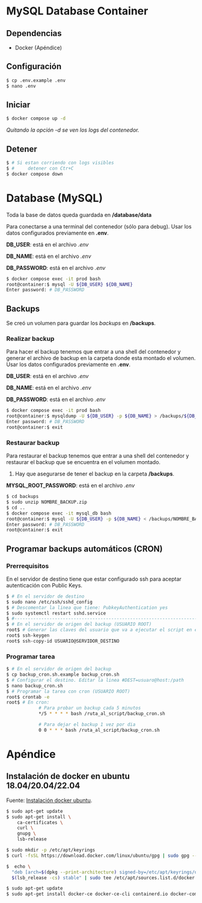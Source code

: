 # MySQL Database Container

## Dependencias

- Docker (Apéndice)

## Configuración

```bash
$ cp .env.example .env
$ nano .env
```

## Iniciar

```bash
$ docker compose up -d
```

_Quitando la opción *-d* se ven los logs del contenedor._

## Detener

```bash
$ # Si estan corriendo con logs visibles
$ #     detener con Ctr+C
$ docker compose down
```

# Database (MySQL)

Toda la base de datos queda guardada en **/database/data**

Para conectarse a una terminal del contenedor (sólo para debug).
Usar los datos configurados previamente en **.env**.

**DB_USER**: está en el archivo _.env_

**DB_NAME**: está en el archivo _.env_

**DB_PASSWORD**: está en el archivo _.env_

```bash
$ docker compose exec -it prod bash
root@container:$ mysql -U ${DB_USER} ${DB_NAME}
Enter password: # DB_PASSWORD
```

## Backups

Se creó un volumen para guardar los _backups_ en **/backups**.

### Realizar backup

Para hacer el backup tenemos que entrar a una shell del contenedor y generar el archivo de backup en la carpeta donde esta montado el volumen.
Usar los datos configurados previamente en **.env**.

**DB_USER**: está en el archivo _.env_

**DB_NAME**: está en el archivo _.env_

**DB_PASSWORD**: está en el archivo _.env_

```bash
$ docker compose exec -it prod bash
root@container:$ mysqldump -U ${DB_USER} -p ${DB_NAME} > /backups/${DB_NAME}$(date "+%Y%m%d-%H_%M")hs.sql
Enter password: # DB_PASSWORD
root@container:$ exit
```

### Restaurar backup

Para restaurar el backup tenemos que entrar a una shell del contenedor y restaurar el backup que se encuentra en el volumen montado.

1. Hay que asegurarse de tener el backup en la carpeta **/backups**.

**MYSQL_ROOT_PASSWORD**: está en el archivo _.env_

```bash
$ cd backups
$ sudo unzip NOMBRE_BACKUP.zip
$ cd ..
$ docker compose exec -it mysql_db bash
root@container:$ mysql -U ${DB_USER} -p ${DB_NAME} < /backups/NOMBRE_BACKUP.sql
Enter password: # DB_PASSWORD
root@container:$ exit
```

## Programar backups automáticos (CRON)

### Prerrequisitos

En el servidor de destino tiene que estar configurado ssh para aceptar autenticación con Public Keys.

```bash
$ # En el servidor de destino
$ sudo nano /etc/ssh/sshd_config
$ # Descomentar la linea que tiene: PubkeyAuthentication yes
$ sudo systemctl restart sshd.service
$ #------------------------------------------------------------------------------
$ # En el servidor de origen del backup (USUARIO ROOT)
root$ # Generar las claves del usuario que va a ejecutar el script en este equipo
root$ ssh-keygen
root$ ssh-copy-id USUARIO@SERVIDOR_DESTINO
```

### Programar tarea

```bash
$ # En el servidor de origen del backup
$ cp backup_cron.sh.example backup_cron.sh
$ # Configurar el destino. Editar la linea #DEST=usuaro@host:/path
$ nano backup_cron.sh
$ # Programar la tarea con cron (USUARIO ROOT)
root$ crontab -e
root$ # En cron:
			# Para probar un backup cada 5 minutos
			*/5 * * * * bash /ruta_al_script/backup_cron.sh

			# Para dejar el backup 1 vez por dia
			0 0 * * * bash /ruta_al_script/backup_cron.sh
```

# Apéndice

## Instalación de docker en ubuntu 18.04/20.04/22.04

Fuente: [Instalación docker ubuntu](https://docs.docker.com/engine/install/ubuntu).

```bash
$ sudo apt-get update
$ sudo apt-get install \
    ca-certificates \
    curl \
    gnupg \
    lsb-release

$ sudo mkdir -p /etc/apt/keyrings
$ curl -fsSL https://download.docker.com/linux/ubuntu/gpg | sudo gpg --dearmor -o /etc/apt/keyrings/docker.gpg

$  echo \
  "deb [arch=$(dpkg --print-architecture) signed-by=/etc/apt/keyrings/docker.gpg] https://download.docker.com/linux/ubuntu \
  $(lsb_release -cs) stable" | sudo tee /etc/apt/sources.list.d/docker.list > /dev/null

$ sudo apt-get update
$ sudo apt-get install docker-ce docker-ce-cli containerd.io docker-compose-plugin
```
